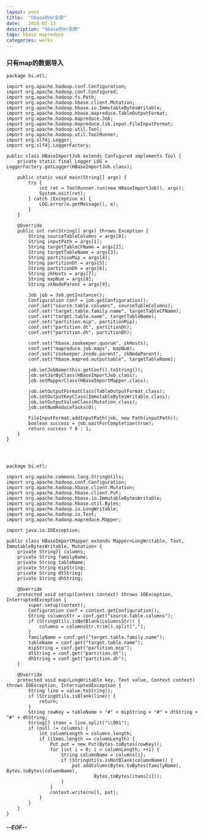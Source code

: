 ```yaml
---
layout: post
title:  "hbase的mr实例"
date:   2016-07-13
description: "hbase的mr实例"
tags: hbase mapreduce
categories: works
---
```


### 只有map的数据导入
    
    package bi.etl;

    import org.apache.hadoop.conf.Configuration;
    import org.apache.hadoop.conf.Configured;
    import org.apache.hadoop.fs.Path;
    import org.apache.hadoop.hbase.client.Mutation;
    import org.apache.hadoop.hbase.io.ImmutableBytesWritable;
    import org.apache.hadoop.hbase.mapreduce.TableOutputFormat;
    import org.apache.hadoop.mapreduce.Job;
    import org.apache.hadoop.mapreduce.lib.input.FileInputFormat;
    import org.apache.hadoop.util.Tool;
    import org.apache.hadoop.util.ToolRunner;
    import org.slf4j.Logger;
    import org.slf4j.LoggerFactory;
    
    public class HBaseImportJob extends Configured implements Tool {
        private static final Logger LOG = LoggerFactory.getLogger(HBaseImportJob.class);
    
        public static void main(String[] args) {
            try {
                int ret = ToolRunner.run(new HBaseImportJob(), args);
                System.exit(ret);
            } catch (Exception e) {
                LOG.error(e.getMessage(), e);
            }
        }

        @Override
        public int run(String[] args) throws Exception {
            String sourceTableColumns = args[0];
            String inputPath = args[1];
            String targetTableCFName = args[2];
            String targetTableName = args[3];
            String partitionMip = args[4];
            String partitionDt = args[5];
            String partitionDh = args[6];
            String zkHosts = args[7];
            String mapNum = args[8];
            String zkNodeParent = args[9];
    
            Job job = Job.getInstance();
            Configuration conf = job.getConfiguration();
            conf.set("source.table.columns", sourceTableColumns);
            conf.set("target.table.family.name", targetTableCFName);
            conf.set("target.table.name", targetTableName);
            conf.set("partition.mip", partitionMip);
            conf.set("partition.dt", partitionDt);
            conf.set("partition.dh", partitionDh);
    
            conf.set("hbase.zookeeper.quorum", zkHosts);
            conf.set("mapreduce.job.maps", mapNum);
            conf.set("zookeeper.znode.parent", zkNodeParent);
            conf.set("hbase.mapred.outputtable", targetTableName);
    
            job.setJobName(this.getConf().toString());
            job.setJarByClass(HBaseImportJob.class);
            job.setMapperClass(HBaseImportMapper.class);
    
            job.setOutputFormatClass(TableOutputFormat.class);
            job.setOutputKeyClass(ImmutableBytesWritable.class);
            job.setOutputValueClass(Mutation.class);
            job.setNumReduceTasks(0);
    
            FileInputFormat.addInputPath(job, new Path(inputPath));
            boolean success = job.waitForCompletion(true);
            return success ? 0 : 1;
        }
    }

    
    
    
    package bi.etl;

    import org.apache.commons.lang.StringUtils;
    import org.apache.hadoop.conf.Configuration;
    import org.apache.hadoop.hbase.client.Mutation;
    import org.apache.hadoop.hbase.client.Put;
    import org.apache.hadoop.hbase.io.ImmutableBytesWritable;
    import org.apache.hadoop.hbase.util.Bytes;
    import org.apache.hadoop.io.LongWritable;
    import org.apache.hadoop.io.Text;
    import org.apache.hadoop.mapreduce.Mapper;
    
    import java.io.IOException;
        
    public class HBaseImportMapper extends Mapper<LongWritable, Text, ImmutableBytesWritable, Mutation> {
        private String[] columns;
        private String familyName;
        private String tableName;
        private String mipString;
        private String dtString;
        private String dhString;

        @Override
        protected void setup(Context context) throws IOException, InterruptedException {
            super.setup(context);
            Configuration conf = context.getConfiguration();
            String columnsStr = conf.get("source.table.columns");
            if (StringUtils.isNotBlank(columnsStr)) {
                columns = columnsStr.trim().split(",");
            }
            familyName = conf.get("target.table.family.name");
            tableName = conf.get("target.table.name");
            mipString = conf.get("partition.mip");
            dtString = conf.get("partition.dt");
            dhString = conf.get("partition.dh");
        }
    
        @Override
        protected void map(LongWritable key, Text value, Context context) throws IOException, InterruptedException {
            String line = value.toString();
            if (StringUtils.isBlank(line)) {
                return;
            }
            String rowKey = tableName + "#" + mipString + "#" + dtString + "#" + dhString;
            String[] items = line.split("\\001");
            if (null != columns) {
                int columnLength = columns.length;
                if (items.length == columnLength) {
                    Put put = new Put(Bytes.toBytes(rowKey));
                    for (int i = 0; i < columnLength; ++i) {
                        String columnName = columns[i];
                        if (StringUtils.isNotBlank(columnName)) {
                            put.addColumn(Bytes.toBytes(familyName), Bytes.toBytes(columnName),
                                    Bytes.toBytes(items[i]));
                        }
                    }
                    context.write(null, put);
                }
            }
        }
    }

##### --EOF--
